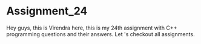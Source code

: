 # Assignment_24
Hey guys, this is Virendra here, this is my 24th assignment with C++ programming questions and their answers. Let 's checkout all assignments.
